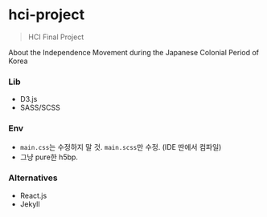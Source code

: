 # hci-project
> HCI Final Project

About the Independence Movement during the Japanese Colonial Period of Korea


### Lib

- D3.js
- SASS/SCSS

### Env
- `main.css`는 수정하지 말 것. `main.scss`만 수정. (IDE 딴에서 컴파일)
- 그냥 pure한 h5bp.

### Alternatives

- React.js
- Jekyll
